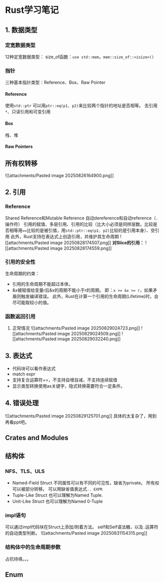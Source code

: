 # Rust学习笔记
## 1. 数据类型
### 定宽数据类型
12种定宽数据类型：
size_of函数：`use std::mem`，`mem::size_of::<isize>()`
### 指针
三种基本指针类型：Reference、Box、Raw Pointer
#### Reference
使用`std::ptr`
可以用`ptr::eq(p1, p2)`来比较两个指针的地址是否相等。
去引用`*`、只读引用和可变引用
#### Box
栈、堆
#### Raw Pointers
## 所有权转移
![[attachments/Pasted image 20250826164900.png]]
## 2. 引用
### Reference
Shared Reference和Mutable Reference
自动dereference和自动reference（`.`操作符）
引用的赋值、多层引用、引用的比较（比大小必须是同样层数。比较是否相等用`==`比较的是被引值，用`std::ptr::eq(p1, p2)`比较的是引用本身）、空引用
此外，Rust支持在表达式上创造引用，并维护其生命周期
![[attachments/Pasted image 20250828174507.png]]
**对Slice的引用：**
![[attachments/Pasted image 20250828174559.png]]
### 引用的安全性
生命周期的约束：
- 引用的生命周期不能超过本体。
- &x被赋值给变量r后&x的周期不能小于r的周期。
即：`x >= &x >= r`，如果矛盾则触发编译错误。
此外，Rust在计算一个引用的生命周期(Lifetime)时，会尽可能取较小的值。
### 函数返回引用
1. 正常情况
![[attachments/Pasted image 20250829024723.png]]
![[attachments/Pasted image 20250829024509.png]]
![[attachments/Pasted image 20250829032240.png]]
## 3. 表达式
- 代码块可以看作表达式
- match expr
- 支持复合运算符+=，不支持自增自减，不支持连续赋值
- 显示类型转换使用as关键字，隐式转换需要符合一定条件。
## 4. 错误处理
![[attachments/Pasted image 20250829125701.png]]
具体的太复杂了，用到再看ppt吧。
## Crates and Modules
## 结构体
### NFS、TLS、ULS
- Named-Field Struct
	不同属性可以有不同的可见性，缺省为private。
	所有权可以被部分转移。
	可以用缺省值表达式`.. EXPR`
- Tuple-Like Struct
	也可以理解为Named Tuple.
- Unit-Like Struct
	也可以理解为Named 0-Tuple
### impl语句
可以通过impl代码块在Struct上添加/附着方法。
self和Self语法糖，以及`.`运算符的自动类型判断。
![[attachments/Pasted image 20250831154315.png]]
### 结构体中的生命周期参数
占坑待填。。。
## Enum
